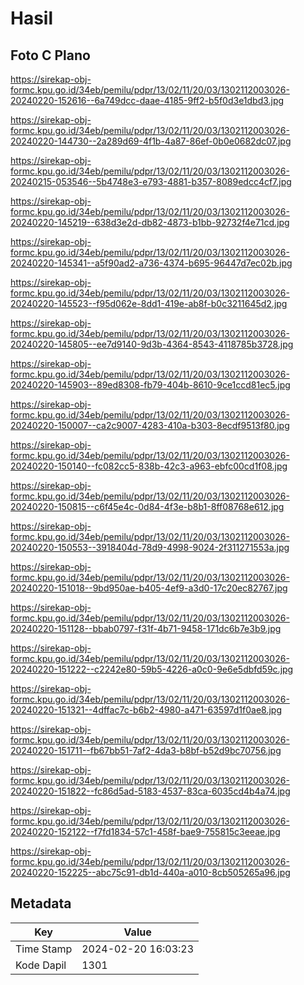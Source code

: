 # Hasil

## Foto C Plano

https://sirekap-obj-formc.kpu.go.id/34eb/pemilu/pdpr/13/02/11/20/03/1302112003026-20240220-152616--6a749dcc-daae-4185-9ff2-b5f0d3e1dbd3.jpg

https://sirekap-obj-formc.kpu.go.id/34eb/pemilu/pdpr/13/02/11/20/03/1302112003026-20240220-144730--2a289d69-4f1b-4a87-86ef-0b0e0682dc07.jpg

https://sirekap-obj-formc.kpu.go.id/34eb/pemilu/pdpr/13/02/11/20/03/1302112003026-20240215-053546--5b4748e3-e793-4881-b357-8089edcc4cf7.jpg

https://sirekap-obj-formc.kpu.go.id/34eb/pemilu/pdpr/13/02/11/20/03/1302112003026-20240220-145219--638d3e2d-db82-4873-b1bb-92732f4e71cd.jpg

https://sirekap-obj-formc.kpu.go.id/34eb/pemilu/pdpr/13/02/11/20/03/1302112003026-20240220-145341--a5f90ad2-a736-4374-b695-96447d7ec02b.jpg

https://sirekap-obj-formc.kpu.go.id/34eb/pemilu/pdpr/13/02/11/20/03/1302112003026-20240220-145523--f95d062e-8dd1-419e-ab8f-b0c3211645d2.jpg

https://sirekap-obj-formc.kpu.go.id/34eb/pemilu/pdpr/13/02/11/20/03/1302112003026-20240220-145805--ee7d9140-9d3b-4364-8543-4118785b3728.jpg

https://sirekap-obj-formc.kpu.go.id/34eb/pemilu/pdpr/13/02/11/20/03/1302112003026-20240220-145903--89ed8308-fb79-404b-8610-9ce1ccd81ec5.jpg

https://sirekap-obj-formc.kpu.go.id/34eb/pemilu/pdpr/13/02/11/20/03/1302112003026-20240220-150007--ca2c9007-4283-410a-b303-8ecdf9513f80.jpg

https://sirekap-obj-formc.kpu.go.id/34eb/pemilu/pdpr/13/02/11/20/03/1302112003026-20240220-150140--fc082cc5-838b-42c3-a963-ebfc00cd1f08.jpg

https://sirekap-obj-formc.kpu.go.id/34eb/pemilu/pdpr/13/02/11/20/03/1302112003026-20240220-150815--c6f45e4c-0d84-4f3e-b8b1-8ff08768e612.jpg

https://sirekap-obj-formc.kpu.go.id/34eb/pemilu/pdpr/13/02/11/20/03/1302112003026-20240220-150553--3918404d-78d9-4998-9024-2f311271553a.jpg

https://sirekap-obj-formc.kpu.go.id/34eb/pemilu/pdpr/13/02/11/20/03/1302112003026-20240220-151018--9bd950ae-b405-4ef9-a3d0-17c20ec82767.jpg

https://sirekap-obj-formc.kpu.go.id/34eb/pemilu/pdpr/13/02/11/20/03/1302112003026-20240220-151128--bbab0797-f31f-4b71-9458-171dc6b7e3b9.jpg

https://sirekap-obj-formc.kpu.go.id/34eb/pemilu/pdpr/13/02/11/20/03/1302112003026-20240220-151222--c2242e80-59b5-4226-a0c0-9e6e5dbfd59c.jpg

https://sirekap-obj-formc.kpu.go.id/34eb/pemilu/pdpr/13/02/11/20/03/1302112003026-20240220-151321--4dffac7c-b6b2-4980-a471-63597d1f0ae8.jpg

https://sirekap-obj-formc.kpu.go.id/34eb/pemilu/pdpr/13/02/11/20/03/1302112003026-20240220-151711--fb67bb51-7af2-4da3-b8bf-b52d9bc70756.jpg

https://sirekap-obj-formc.kpu.go.id/34eb/pemilu/pdpr/13/02/11/20/03/1302112003026-20240220-151822--fc86d5ad-5183-4537-83ca-6035cd4b4a74.jpg

https://sirekap-obj-formc.kpu.go.id/34eb/pemilu/pdpr/13/02/11/20/03/1302112003026-20240220-152122--f7fd1834-57c1-458f-bae9-755815c3eeae.jpg

https://sirekap-obj-formc.kpu.go.id/34eb/pemilu/pdpr/13/02/11/20/03/1302112003026-20240220-152225--abc75c91-db1d-440a-a010-8cb505265a96.jpg


## Metadata

| Key        | Value               |
| ---------- | ------------------- |
| Time Stamp | 2024-02-20 16:03:23 |
| Kode Dapil | 1301                |



